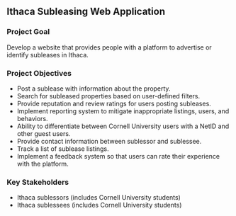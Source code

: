 ## Ithaca Subleasing Web Application

### Project Goal
Develop a website that provides people with a platform to advertise or identify subleases in Ithaca.

### Project Objectives
* Post a sublease with information about the property.
* Search for subleased properties based on user-defined filters.
* Provide reputation and review ratings for users posting subleases.
* Implement reporting system to mitigate inappropriate listings, users, and behaviors. 
* Ability to differentiate between Cornell University users with a NetID and other guest users. 
* Provide contact information between sublessor and sublessee. 
* Track a list of sublease listings.
* Implement a feedback system so that users can rate their experience with the platform.

### Key Stakeholders
* Ithaca sublessors (includes Cornell University students)
* Ithaca sublessees (includes Cornell University students)